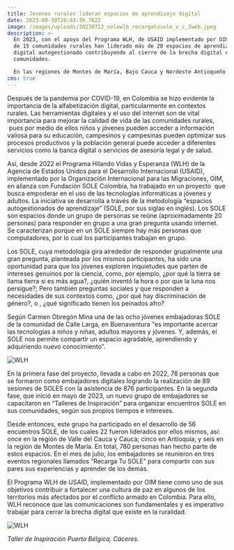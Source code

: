 ```yaml
---
title: Jóvenes rurales lideran espacios de aprendizaje digital
date: 2023-08-30T20:43:39.762Z
image: /images/uploads/20230722_solewlh_recargatusole_v_c_2web.jpeg
description: >-
  En 2023, con el apoyo del Programa WLH, de USAID implementado por OIM, jóvenes
  de 15 comunidades rurales han liderado más de 20 espacios de aprendizaje
  digital autogestionado contribuyendo al cierre de la brecha digital en sus
  comunidades. 

  En las regiones de Montes de María, Bajo Cauca y Nordeste Antioqueño y Valle y Norte del Cauca, los jóvenes embajadores digitales están por compartir experiencias y recargarse para seguir trabajando por la paz de su región, usando herramientas digitales. 
cms: true
---
```

Después de la pandemia por COVID-19, en Colombia se hizo evidente la importancia de la alfabetización digital, particularmente en contextos rurales. Las herramientas digitales y el uso del internet son de vital importancia para mejorar la calidad de vida de las comunidades rurales,  pues por medio de ellos niños y jóvenes pueden acceder a información valiosa para su educación, campesinos y campesinas pueden optimizar sus procesos productivos y la población general puede acceder a diferentes servicios como la banca digital o servicios de asesoría legal y de salud.

Así, desde 2022 el Programa Hilando Vidas y Esperanza (WLH) de la Agencia de Estados Unidos para el Desarrollo Internacional (USAID), implementado por la Organización Internacional para las Migraciones, OIM, en alianza con Fundación SOLE Colombia, ha trabajado en un proyecto  que busca empoderar en el uso de las tecnologías informáticas a jóvenes y adultos. La iniciativa se desarrolla a través de la metodología “espacios autogestionados de aprendizaje” (SOLE, por sus siglas en inglés). Los SOLE son espacios donde un grupo de personas se reúne (aproximadamente 20 personas) para responder en grupo a una gran pregunta usando internet. Se caracterizan porque en un SOLE siempre hay más personas que computadores, por lo cual los participantes trabajan en grupo.

Los SOLE, cuya metodología gira alrededor de responder grupalmente una gran pregunta, planteada por los mismos participantes, ha sido una oportunidad para que los jóvenes exploren inquietudes que parten de intereses genuinos por la ciencia, como, por ejemplo, ¿por qué la tierra se llama tierra si es más agua?, ¿quién inventó la hora o por que la luna nos persigue?; Pero también preguntas sociales y que responden a necesidades de sus contextos como, ¿por qué hay discriminación de género?, o , ¿qué significado tienen los peinados afro?

Según Carmen Obregón Mina una de las ocho jóvenes embajadoras SOLE de la comunidad de Calle Larga, en Buenaventura "es importante acercar las tecnologías a niños y niñas, adultos mayores y jóvenes. Y, además, el SOLE nos permite compartir un espacio agradable, aprendiendo y adquiriendo nuevo conocimiento”.

![WLH](https://colombia.iom.int/sites/g/files/tmzbdl1011/files/images/Notas/20230518_solewlh_tallerdeinspiracion_callelarga_2-1web.jpg)

En la primera fase del proyecto, llevada a cabo en 2022, 78 personas que se formaron como embajadores digitales logrando la realización de 89 sesiones de SOLES con la asistencia de 876 participantes. En la segunda fase, que inició en mayo de 2023, un nuevo grupo de embajadores se capacitaron en “Talleres de Inspiración” para organizar encuentros SOLE en sus comunidades, según sus propios tiempos e intereses. 

Desde entonces, este grupo ha participado en el desarrollo de 56 encuentros SOLE, de los cuales 22 fueron liderados por ellos mismos, así: once en la región de Valle del Cauca y Cauca; cinco en Antioquia; y seis en la región de Montes de María. En total, 780 personas han hecho parte de estos espacios. En el mes de julio, los embajadores se reunieron en tres eventos regionales llamados “Recarga Tu SOLE” para compartir con sus pares sus experiencias y aprender de los demás.

El Programa WLH de USAID, implementado por OIM tiene como uno de sus objetivos contribuir a fortalecer una cultura de paz en algunos de los territorios más afectados por el conflicto armado en Colombia. Para ello, WLH reconoce que las comunicaciones son fundamentales y es imperativo trabajar para cerrar la brecha digital que existe en la ruralidad.

![WLH](https://colombia.iom.int/sites/g/files/tmzbdl1011/files/images/Notas/20230607_solwwlh_tallerdeinspiracion_ptobelgica_4web.jpg)

*Taller de Inspiración Puerto Bélgica, Cáceres.*